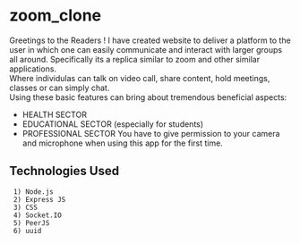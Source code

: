 # zoom_clone #

Greetings to the Readers !
I have created website to deliver a platform to the user in which one can easily communicate and interact with larger groups all around. Specifically its a replica similar to zoom
and other similar applications. <br/>
Where individulas can talk on video call, share content, hold meetings, classes or can simply chat. <br/>
Using these basic features can bring about tremendous beneficial aspects: <br/>
* HEALTH SECTOR <br/> 
* EDUCATIONAL SECTOR (especially for students) <br/>
* PROFESSIONAL SECTOR
You have to give permission to your camera and microphone when using this app for the first time.

## Technologies Used ##
```
 1) Node.js
 2) Express JS
 3) CSS
 4) Socket.IO
 5) PeerJS
 6) uuid
```
